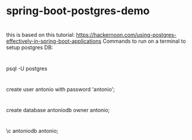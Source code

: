 # spring-boot-postgres-demo
#
this is based on this tutorial: https://hackernoon.com/using-postgres-effectively-in-spring-boot-applications
Commands to run on a terminal to setup postgres DB:
#
psql -U postgres
#
create user antonio with password 'antonio';
#
create database antoniodb owner antonio;
#
\c antoniodb antonio;
